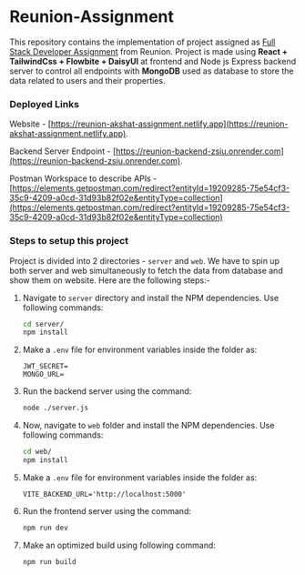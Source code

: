 # Reunion-Assignment

This repository contains the implementation of project assigned as [Full Stack Developer Assignment](https://reunion-one.notion.site/Full-Stack-Assignment-Reunion-d8eb44c39e5e46b6b2b9a1e0db07a5de) from Reunion. Project is made using **React + TailwindCss + Flowbite + DaisyUI** at frontend and Node js Express backend server to control all endpoints with **MongoDB** used as database to store the data related to users and their properties.

### Deployed Links

Website - [https://reunion-akshat-assignment.netlify.app](https://reunion-akshat-assignment.netlify.app).

Backend Server Endpoint - [https://reunion-backend-zsiu.onrender.com](https://reunion-backend-zsiu.onrender.com).

Postman Workspace to describe APIs - [https://elements.getpostman.com/redirect?entityId=19209285-75e54cf3-35c9-4209-a0cd-31d93b82f02e&entityType=collection](https://elements.getpostman.com/redirect?entityId=19209285-75e54cf3-35c9-4209-a0cd-31d93b82f02e&entityType=collection)

### Steps to setup this project

Project is divided into 2 directories - `server` and `web`. We have to spin up both server and web simultaneously to fetch the data from database and show them on website. Here are the following steps:-

1. Navigate to `server` directory and install the NPM dependencies. Use following commands:

    ```bash
    cd server/
    npm install
    ```

2. Make a `.env` file for environment variables inside the folder as:

    ```
    JWT_SECRET=
    MONGO_URL=
    ```

3. Run the backend server using the command:

    ```bash
    node ./server.js
    ```

4. Now, navigate to `web` folder and install the NPM dependencies. Use following commands:

    ```bash
    cd web/
    npm install
    ```

5. Make a `.env` file for environment variables inside the folder as:

    ```
    VITE_BACKEND_URL='http://localhost:5000'
    ```

6. Run the frontend server using the command:

    ```bash
    npm run dev
    ```

7. Make an optimized build using following command:
    ```bash
    npm run build
    ```
